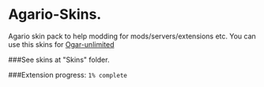 # Agario-Skins.
Agario skin pack to help modding for mods/servers/extensions etc.
You can use this skins for [Ogar-unlimited](https://github.com/AJS-development/Ogar-unlimited)

###See skins at "Skins" folder.

###Extension progress: ``1% complete``
